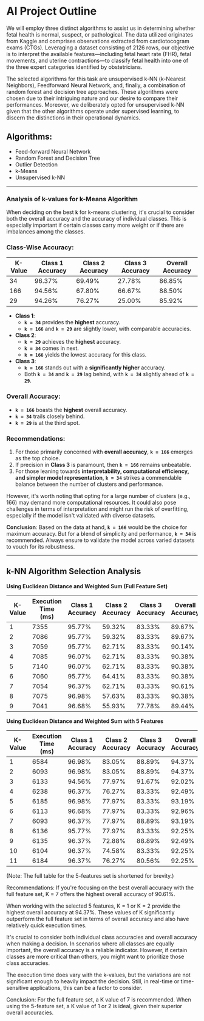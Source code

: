 # AI Project Outline
We will employ three distinct algorithms to assist us in determining whether fetal health is normal, suspect, or pathological. The data utilized originates from Kaggle and comprises observations extracted from cardiotocogram exams (CTGs). Leveraging a dataset consisting of 2126 rows, our objective is to interpret the available features—including fetal heart rate (FHR), fetal movements, and uterine contractions—to classify fetal health into one of the three expert categories identified by obstetricians.

The selected algorithms for this task are unsupervised k-NN (k-Nearest Neighbors), Feedforward Neural Network, and, finally, a combination of random forest and decision tree approaches. These algorithms were chosen due to their intriguing nature and our desire to compare their performances. Moreover, we deliberately opted for unsupervised k-NN given that the other algorithms operate under supervised learning, to discern the distinctions in their operational dynamics.

## Algorithms:
- Feed-forward Neural Network
- Random Forest and Decision Tree
- Outlier Detection
- k-Means
- Unsupervised k-NN


---
### **Analysis of k-values for k-Means Algorithm**

When deciding on the best **`k`** for k-means clustering, it's crucial to consider both the overall accuracy and the accuracy of individual classes. This is especially important if certain classes carry more weight or if there are imbalances among the classes.

### Class-Wise Accuracy:

| K-Value | Class 1 Accuracy | Class 2 Accuracy | Class 3 Accuracy | Overall Accuracy |
|---------|------------------|------------------|------------------|------------------|
| 34      | 96.37%           | 69.49%           | 27.78%           | 86.85%           |
| 166     | 94.56%           | 67.80%           | 66.67%           | 88.50%           |
| 29      | 94.26%           | 76.27%           | 25.00%           | 85.92%           |

- **Class 1**:
    - **`k = 34`** provides the **highest** accuracy.
    - **`k = 166`** and **`k = 29`** are slightly lower, with comparable accuracies.
- **Class 2**:
    - **`k = 29`** achieves the **highest** accuracy.
    - **`k = 34`** comes in next.
    - **`k = 166`** yields the lowest accuracy for this class.
- **Class 3**:
    - **`k = 166`** stands out with a **significantly higher** accuracy.
    - Both **`k = 34`** and **`k = 29`** lag behind, with **`k = 34`** slightly ahead of **`k = 29`**.

### Overall Accuracy:

- **`k = 166`** boasts the **highest** overall accuracy.
- **`k = 34`** trails closely behind.
- **`k = 29`** is at the third spot.

### Recommendations:

1. For those primarily concerned with **overall accuracy**, **`k = 166`** emerges as the top choice.
2. If precision in **Class 3** is paramount, then **`k = 166`** remains unbeatable.
3. For those leaning towards **interpretability, computational efficiency, and simpler model representation**, **`k = 34`** strikes a commendable balance between the number of clusters and performance.

However, it's worth noting that opting for a large number of clusters (e.g., 166) may demand more computational resources. It could also pose challenges in terms of interpretation and might run the risk of overfitting, especially if the model isn't validated with diverse datasets.

**Conclusion**:
Based on the data at hand, **`k = 166`** would be the choice for maximum accuracy. But for a blend of simplicity and performance, **`k = 34`** is recommended. Always ensure to validate the model across varied datasets to vouch for its robustness.

---
## k-NN Algorithm Selection Analysis

**Using Euclidean Distance and Weighted Sum (Full Feature Set)**

| K-Value | Execution Time (ms) | Class 1 Accuracy | Class 2 Accuracy | Class 3 Accuracy | Overall Accuracy |
|---------|---------------------|------------------|------------------|------------------|------------------|
| 1 | 7355 | 95.77% | 59.32% | 83.33% | 89.67% |
| 2 | 7086 | 95.77% | 59.32% | 83.33% | 89.67% |
| 3 | 7059 | 95.77% | 62.71% | 83.33% | 90.14% |
| 4 | 7085 | 96.07% | 62.71% | 83.33% | 90.38% |
| 5 | 7140 | 96.07% | 62.71% | 83.33% | 90.38% |
| 6 | 7060 | 95.77% | 64.41% | 83.33% | 90.38% |
| 7 | 7054 | 96.37% | 62.71% | 83.33% | 90.61% |
| 8 | 7075 | 96.98% | 57.63% | 83.33% | 90.38% |
| 9 | 7041 | 96.68% | 55.93% | 77.78% | 89.44% |

**Using Euclidean Distance and Weighted Sum with 5 Features**

| K-Value | Execution Time (ms) | Class 1 Accuracy | Class 2 Accuracy | Class 3 Accuracy | Overall Accuracy |
|---------|---------------------|------------------|------------------|------------------|------------------|
| 1 | 6584 | 96.98% | 83.05% | 88.89% | 94.37% |
| 2 | 6093 | 96.98% | 83.05% | 88.89% | 94.37% |
| 3 | 6133 | 94.56% | 77.97% | 91.67% | 92.02% |
| 4 | 6238 | 96.37% | 76.27% | 83.33% | 92.49% |
| 5 | 6185 | 96.98% | 77.97% | 83.33% | 93.19% |
| 6 | 6113 | 96.68% | 77.97% | 83.33% | 92.96% |
| 7 | 6093 | 96.37% | 77.97% | 88.89% | 93.19% |
| 8 | 6136 | 95.77% | 77.97% | 83.33% | 92.25% |
| 9 | 6135 | 96.37% | 72.88% | 88.89% | 92.49% |
| 10 | 6104 | 96.37% | 74.58% | 83.33% | 92.25% |
| 11 | 6184 | 96.37% | 76.27% | 80.56% | 92.25% |


(Note: The full table for the 5-features set is shortened for brevity.)

Recommendations:
If you're focusing on the best overall accuracy with the full feature set, K = 7 offers the highest overall accuracy of 90.61%.

When working with the selected 5 features, K = 1 or K = 2 provide the highest overall accuracy at 94.37%. These values of K significantly outperform the full feature set in terms of overall accuracy and also have relatively quick execution times.

It's crucial to consider both individual class accuracies and overall accuracy when making a decision. In scenarios where all classes are equally important, the overall accuracy is a reliable indicator. However, if certain classes are more critical than others, you might want to prioritize those class accuracies.

The execution time does vary with the k-values, but the variations are not significant enough to heavily impact the decision. Still, in real-time or time-sensitive applications, this can be a factor to consider.

Conclusion:
For the full feature set, a K value of 7 is recommended. When using the 5-feature set, a K value of 1 or 2 is ideal, given their superior overall accuracies.
